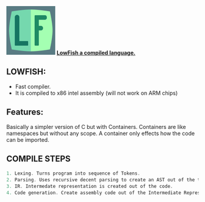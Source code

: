 ![LowFish](Logo.png "LowFish") 
<u><b>LowFish a compiled language.</b> </u>
## LOWFISH:
 - Fast compiler. 
 - It is compiled to x86 intel assembly (will not work on ARM chips)
## Features:
Basically a simpler version of C but with Containers. Containers are like namespaces but without any scope. A container only effects how the code can be imported.

## COMPILE STEPS
```c
1. Lexing. Turns program into sequence of Tokens.
2. Parsing. Uses recursive decent parsing to create an AST out of the tokens.
3. IR. Intermedate representation is created out of the code.
4. Code generation. Create assembly code out of the Intermediate Representation.
```
